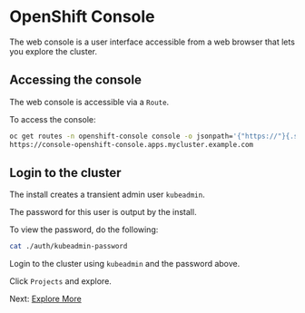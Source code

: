 # OpenShift Console

The web console is a user interface accessible from a web browser that lets you explore the cluster.

## Accessing the console

The web console is accessible via a `Route`.

To access the console:

```sh
oc get routes -n openshift-console console -o jsonpath='{"https://"}{.spec.host}{"\n"}'
https://console-openshift-console.apps.mycluster.example.com
```

## Login to the cluster

The install creates a transient admin user `kubeadmin`.

The password for this user is output by the install.

To view the password, do the following:

```sh
cat ./auth/kubeadmin-password
```

Login to the cluster using `kubeadmin` and the password above.

Click `Projects` and explore.

Next: [Explore More](../03-explore.md)